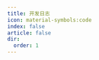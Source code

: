 ```yaml
---
title: 开发日志
icon: material-symbols:code
index: false
article: false
dir:
  order: 1
---
```


<Catalog />
